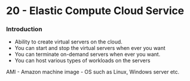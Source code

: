 # 20 - Elastic Compute Cloud Service

### Introduction

* Ability to create virtual servers on the cloud.
* You can start and stop the virtual servers when ever you want
* You can terminate on-demand servers when ever you want.
* You can host various types of workloads on the servers

AMI - Amazon machine image - OS such as Linux, Windows server etc.



